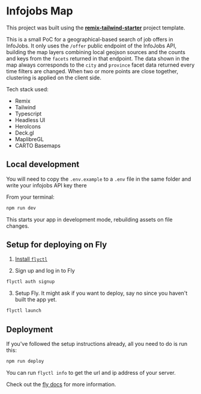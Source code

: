 # Infojobs Map

This project was built using the [**remix-tailwind-starter**](https://github.com/juandjara/remix-tailwind-starter) project template.

This is a small PoC for a geographical-based search of job offers in InfoJobs. It only uses the `/offer` public endpoint of the InfoJobs API, building the map layers combining local geojson sources and the counts and keys from the `facets` returned in that endpoint. The data shown in the map always corresponds to the `city` and `province` facet data returned every time filters are changed. When two or more points are close together, clustering is applied on the client side. 

Tech stack used:
- Remix
- Tailwind
- Typescript
- Headless UI
- HeroIcons
- Deck.gl
- MaplibreGL
- CARTO Basemaps

## Local development

You will need to copy the `.env.example` to a `.env` file in the same folder and write your infojobs API key there

From your terminal:

```sh
npm run dev
```

This starts your app in development mode, rebuilding assets on file changes.

## Setup for deploying on Fly

1. [Install `flyctl`](https://fly.io/docs/getting-started/installing-flyctl/)

2. Sign up and log in to Fly

```sh
flyctl auth signup
```

3. Setup Fly. It might ask if you want to deploy, say no since you haven't built the app yet.

```sh
flyctl launch
```

## Deployment

If you've followed the setup instructions already, all you need to do is run this:

```sh
npm run deploy
```

You can run `flyctl info` to get the url and ip address of your server.

Check out the [fly docs](https://fly.io/docs/getting-started/node/) for more information.
